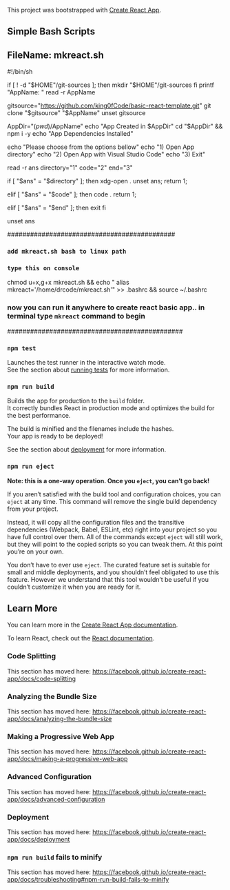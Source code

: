 This project was bootstrapped with [Create React App](https://github.com/facebook/create-react-app).

## Simple Bash Scripts ######################### 
## FileName: mkreact.sh
#!/bin/sh

if [ ! -d "$HOME"/git-sources ]; then
    mkdir "$HOME"/git-sources
fi
printf "AppName: "
read -r AppName 

gitsource="https://github.com/king0fCode/basic-react-template.git"
git clone "$gitsource"  "$AppName"
unset gitsource

AppDir="$(pwd)/$AppName"
echo "App Created  in $AppDir"
cd "$AppDir" && npm i -y
echo "App Dependencies Installed"

echo "Please choose from the options bellow"
echo "1) Open App directory"
echo "2) Open App with Visual Studio Code"
echo "3) Exit"

read -r ans
directory="1"
code="2"
end="3"

if [ "$ans" = "$directory" ]; then
xdg-open .
unset ans; 
return 1;

elif [ "$ans" = "$code" ]; then
code .
return 1;

elif [ "$ans" = "$end" ]; then
exit
fi

unset ans


############################################

### `add mkreact.sh bash to linux path`
### `type this on console`

chmod u+x,g+x mkreact.sh && echo " alias mkreact='/home/drcode/mkreact.sh'" >> .bashrc && source ~/.bashrc

### now you can run it anywhere to create react basic app.. in terminal type `mkreact` command to begin 
##############################################


### `npm test`

Launches the test runner in the interactive watch mode.<br />
See the section about [running tests](https://facebook.github.io/create-react-app/docs/running-tests) for more information.

### `npm run build`

Builds the app for production to the `build` folder.<br />
It correctly bundles React in production mode and optimizes the build for the best performance.

The build is minified and the filenames include the hashes.<br />
Your app is ready to be deployed!

See the section about [deployment](https://facebook.github.io/create-react-app/docs/deployment) for more information.

### `npm run eject`

**Note: this is a one-way operation. Once you `eject`, you can’t go back!**

If you aren’t satisfied with the build tool and configuration choices, you can `eject` at any time. This command will remove the single build dependency from your project.

Instead, it will copy all the configuration files and the transitive dependencies (Webpack, Babel, ESLint, etc) right into your project so you have full control over them. All of the commands except `eject` will still work, but they will point to the copied scripts so you can tweak them. At this point you’re on your own.

You don’t have to ever use `eject`. The curated feature set is suitable for small and middle deployments, and you shouldn’t feel obligated to use this feature. However we understand that this tool wouldn’t be useful if you couldn’t customize it when you are ready for it.

## Learn More

You can learn more in the [Create React App documentation](https://facebook.github.io/create-react-app/docs/getting-started).

To learn React, check out the [React documentation](https://reactjs.org/).

### Code Splitting

This section has moved here: https://facebook.github.io/create-react-app/docs/code-splitting

### Analyzing the Bundle Size

This section has moved here: https://facebook.github.io/create-react-app/docs/analyzing-the-bundle-size

### Making a Progressive Web App

This section has moved here: https://facebook.github.io/create-react-app/docs/making-a-progressive-web-app

### Advanced Configuration

This section has moved here: https://facebook.github.io/create-react-app/docs/advanced-configuration

### Deployment

This section has moved here: https://facebook.github.io/create-react-app/docs/deployment

### `npm run build` fails to minify

This section has moved here: https://facebook.github.io/create-react-app/docs/troubleshooting#npm-run-build-fails-to-minify
